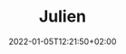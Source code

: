 ---
title: Biographie Julien
date: 2022-01-05T12:21:50+02:00
draft: false
description: Biographie de Julien Bono
title: Julien
text_groups:
  - namel: Julien Bono
    email: <a href="mailto:julien@marmotteproductions.ch">julien@marmotteproductions.ch</a>
  - name: <img src="/uploads/portraits/julien.jpg">
    description: <p>Julien Bono est un artiste pluridisciplinaire et membre du collectif de photographes Le Salon basé en Suisse. Né à Neuchâtel en 1988, il a grandi jusqu’à atteindre un très respectable 188 cm sur trois continents et s’est finalement installé au pied du Jura pour y étudier le journalisme, l’Histoire et l’histoire et esthétique du cinéma. En 2017, il termine sa maîtrise en cinéma avec un mémoire sur Invasion of the Body Snatchers et sa place dans le canon cinématographique. </p> <br> <p> Dans son parcours professionnel, Julien a dirigé pendant quatre ans une équipe de huit tourneurs-monteurs produisant plus de 250 films courts par an au profit de la confédération et de clients tiers et réalise également de manière régulière des films de commande institutionnels ou publicitaires à titre privé ou avec l’association ScreenVision. </p> <br> <p>  Les essais de Julien sur le cinéma gore ont été publiés en France et en Suisse, sa musique téléchargée à travers 54 pays, ses opinions tranchées peuvent parfois être entendues sur les ondes hertziennes, son humour caustique subit dans certains jeux-vidéos indépendants et ses travaux photographiques exposés entre la Suisse et la Sicile. En outre, il a également (co-)écrit et (co-)réalisé de nombreux courts-métrages de fiction, documentaires ou expérimentaux pour lesquels il s’est entre autres vu décerner le Prix du Jury au Festival Haut&Court 2014. </p> <br>  <p>  À travers le médium audio-visuel, Julien voit un parfait espace pour laisser cours à la curiosité —la sienne, mais surtout celle des autres— de s’étendre et s’épanouir. </p>
---